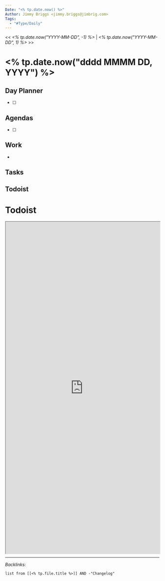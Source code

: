 ```yaml
---
Date: "<% tp.date.now() %>"
Author: Jimmy Briggs <jimmy.briggs@jimbrig.com>
Tags:
  - "#Type/Daily"
---
```


\<\< *\<% tp.date.now("YYYY-MM-DD", -1) %>* | *\<% tp.date.now("YYYY-MM-DD", 1) %>* >>

# \<% tp.date.now("dddd MMMM DD, YYYY") %>

## Day Planner

* [ ] 

## Agendas

* [ ] 

## Work

* 

## Tasks

## Todoist

# Todoist

<div style="display: block; position: relative; width: 100%; height: 800px; --aspect-ratio:9/16; padding-bottom: calc(var(--aspect-ratio) * 100%);"><iframe src="https://todoist.com/app/upcoming#" allow="fullscreen" style="position: absolute; top: 0px; left: 0px; height: 100%; width: 100%;"></iframe></div>

---

*Backlinks:*

````dataview
list from [[<% tp.file.title %>]] AND -"Changelog"
````
